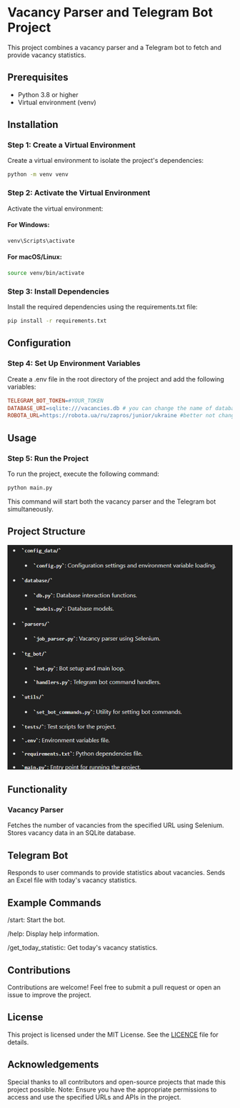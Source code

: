 # Vacancy Parser and Telegram Bot Project

This project combines a vacancy parser and a Telegram bot to fetch and provide vacancy statistics.

## Prerequisites

- Python 3.8 or higher
- Virtual environment (venv)

## Installation

### Step 1: Create a Virtual Environment

Create a virtual environment to isolate the project's dependencies:
```sh
python -m venv venv
```

### Step 2: Activate the Virtual Environment
Activate the virtual environment:
    
#### For Windows:
```sh 
venv\Scripts\activate
```
#### For macOS/Linux:

```sh
source venv/bin/activate
```
### Step 3: Install Dependencies
Install the required dependencies using the requirements.txt file:
```sh 
pip install -r requirements.txt
```
## Configuration
### Step 4: Set Up Environment Variables
Create a .env file in the root directory of the project and add the following variables:

```makefile
TELEGRAM_BOT_TOKEN=#YOUR_TOKEN
DATABASE_URI=sqlite:///vacancies.db # you can change the name of database
ROBOTA_URL=https://robota.ua/ru/zapros/junior/ukraine #better not change
```

## Usage
### Step 5: Run the Project
To run the project, execute the following command:
```sh 
python main.py
```
This command will start both the vacancy parser and the Telegram bot simultaneously.

## Project Structure
![img.png](img.png)

## Functionality
### Vacancy Parser
Fetches the number of vacancies from the specified URL using Selenium.
Stores vacancy data in an SQLite database.
## Telegram Bot
Responds to user commands to provide statistics about vacancies.
Sends an Excel file with today's vacancy statistics.
## Example Commands
/start: Start the bot.

/help: Display help information.

/get_today_statistic: Get today's vacancy statistics.

## Contributions
Contributions are welcome! Feel free to submit a pull request or open an issue to improve the project.

## License
This project is licensed under the MIT License. See the [LICENCE](LICENCE) file for details.

## Acknowledgements
Special thanks to all contributors and open-source projects that made this project possible.
Note: Ensure you have the appropriate permissions to access and use the specified URLs and APIs in the project.